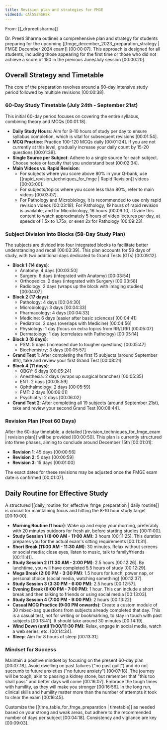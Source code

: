 ```yaml
---
title: Revision plan and strategies for FMGE
videoId: cAl5S24SHEk
---
```


From: [[_drpreetisharma]] <br/> 

Dr. Preeti Sharma outlines a comprehensive plan and strategy for students preparing for the upcoming [[fmge_december_2023_preparation_strategy | FMGE December 2024 exam]] <a class="yt-timestamp" data-t="00:00:07">[00:00:07]</a>. This approach is designed for all students, including those appearing for the first time or those who did not achieve a score of 150 in the previous June/July session <a class="yt-timestamp" data-t="00:00:20">[00:00:20]</a>.

## Overall Strategy and Timetable

The core of the preparation revolves around a 60-day intensive study period followed by multiple revisions <a class="yt-timestamp" data-t="00:00:38">[00:00:38]</a>.

### 60-Day Study Timetable (July 24th - September 21st)
This initial 60-day period focuses on covering the entire syllabus, combining theory and MCQs <a class="yt-timestamp" data-t="00:01:18">[00:01:18]</a>.

*   **Daily Study Hours**: Aim for 8-10 hours of study per day to ensure syllabus completion, which is vital for subsequent revisions <a class="yt-timestamp" data-t="00:01:54">[00:01:54]</a>.
*   **MCQ Practice**: Practice 100-120 MCQs daily <a class="yt-timestamp" data-t="00:01:24">[00:01:24]</a>. If you are not currently at this level, gradually increase your daily count by 15-20 questions <a class="yt-timestamp" data-t="00:01:39">[00:01:39]</a>.
*   **Single Source per Subject**: Adhere to a single source for each subject. Choose notes or faculty that you understand best <a class="yt-timestamp" data-t="00:02:34">[00:02:34]</a>.
*   **Main Videos vs. Rapid Revision**:
    *   For subjects where you score above 80% in your Q-bank, use [[rapid_revision_techniques_for_fmge | Rapid Revision]] videos <a class="yt-timestamp" data-t="00:03:00">[00:03:00]</a>.
    *   For subjects/topics where you score less than 80%, refer to main videos <a class="yt-timestamp" data-t="00:03:07">[00:03:07]</a>.
    *   For Pathology and Microbiology, it is recommended to use only rapid revision videos <a class="yt-timestamp" data-t="00:03:18">[00:03:18]</a>. For Pathology, 19 hours of rapid revision is available, and for Microbiology, 16 hours <a class="yt-timestamp" data-t="00:09:10">[00:09:10]</a>. Divide this content to watch approximately 5 hours of video lectures per day, at speeds of 1.5x to 1.75x, or even 2x for Pathology <a class="yt-timestamp" data-t="00:09:23">[00:09:23]</a>.

### Subject Division into Blocks (58-Day Study Plan)
The subjects are divided into four integrated blocks to facilitate better understanding and recall <a class="yt-timestamp" data-t="00:03:39">[00:03:39]</a>. This plan accounts for 58 days of study, with two additional days dedicated to Grand Tests (GTs) <a class="yt-timestamp" data-t="00:09:12">[00:09:12]</a>.

*   **Block 1 (14 days)**:
    *   Anatomy: 4 days <a class="yt-timestamp" data-t="00:03:50">[00:03:50]</a>
    *   Surgery: 6 days (integrated with Anatomy) <a class="yt-timestamp" data-t="00:03:54">[00:03:54]</a>
    *   Orthopedics: 2 days (integrated with Surgery) <a class="yt-timestamp" data-t="00:03:58">[00:03:58]</a>
    *   Radiology: 2 days (wraps up the block with imaging studies) <a class="yt-timestamp" data-t="00:04:07">[00:04:07]</a>
*   **Block 2 (17 days)**:
    *   Pathology: 4 days <a class="yt-timestamp" data-t="00:04:30">[00:04:30]</a>
    *   Microbiology: 3 days <a class="yt-timestamp" data-t="00:04:33">[00:04:33]</a>
    *   Pharmacology: 4 days <a class="yt-timestamp" data-t="00:04:33">[00:04:33]</a>
    *   Medicine: 6 days (easier after basic sciences) <a class="yt-timestamp" data-t="00:04:41">[00:04:41]</a>
    *   Pediatrics: 2 days (overlaps with Medicine) <a class="yt-timestamp" data-t="00:04:56">[00:04:56]</a>
    *   Physiology: 1 day (focus on extra topics from RR/LRR) <a class="yt-timestamp" data-t="00:05:07">[00:05:07]</a>
    *   Dermatology: 1 day (correlates with Pathology) <a class="yt-timestamp" data-t="00:05:14">[00:05:14]</a>
*   **Block 3 (8 days)**:
    *   PSM: 5 days (increased due to tougher questions) <a class="yt-timestamp" data-t="00:05:47">[00:05:47]</a>
    *   Biochemistry: 3 days <a class="yt-timestamp" data-t="00:05:57">[00:05:57]</a>
*   **Grand Test 1**: After completing the first 15 subjects (around September 8th), take and review your first Grand Test <a class="yt-timestamp" data-t="00:08:21">[00:08:21]</a>.
*   **Block 4 (11 days)**:
    *   OBGY: 6 days <a class="yt-timestamp" data-t="00:05:24">[00:05:24]</a>
    *   Anesthesia: 2 days (wraps up surgical branches) <a class="yt-timestamp" data-t="00:05:35">[00:05:35]</a>
    *   ENT: 2 days <a class="yt-timestamp" data-t="00:05:59">[00:05:59]</a>
    *   Ophthalmology: 2 days <a class="yt-timestamp" data-t="00:05:59">[00:05:59]</a>
    *   FMT: 2 days <a class="yt-timestamp" data-t="00:06:01">[00:06:01]</a>
    *   Psychiatry: 2 days <a class="yt-timestamp" data-t="00:06:02">[00:06:02]</a>
*   **Grand Test 2**: After completing all 19 subjects (around September 21st), take and review your second Grand Test <a class="yt-timestamp" data-t="00:08:44">[00:08:44]</a>.

### Revision Plan (Post 60 Days)
After the 60-day timetable, a detailed [[revision_techniques_for_fmge_exam | revision plan]] will be provided <a class="yt-timestamp" data-t="00:00:50">[00:00:50]</a>. This plan is currently structured into three phases, aiming to conclude around December 15th <a class="yt-timestamp" data-t="00:01:01">[00:01:01]</a>:

*   **Revision 1**: 45 days <a class="yt-timestamp" data-t="00:00:56">[00:00:56]</a>
*   **Revision 2**: 5 days <a class="yt-timestamp" data-t="00:00:59">[00:00:59]</a>
*   **Revision 3**: 15 days <a class="yt-timestamp" data-t="00:01:00">[00:01:00]</a>

The exact dates for these revisions may be adjusted once the FMGE exam date is confirmed <a class="yt-timestamp" data-t="00:01:07">[00:01:07]</a>.

## Daily Routine for Effective Study
A structured [[daily_routine_for_effective_fmge_preparation | daily routine]] is crucial for maintaining focus and hitting the 8-10 hour study target <a class="yt-timestamp" data-t="00:10:00">[00:10:00]</a>.

*   **Morning Routine (1 hour)**: Wake up and enjoy your morning, preferably with 20 minutes outdoors for fresh air, before starting studies <a class="yt-timestamp" data-t="00:11:00">[00:11:00]</a>.
*   **Study Session 1 (8:00 AM - 11:00 AM)**: 3 hours <a class="yt-timestamp" data-t="00:11:25">[00:11:25]</a>. This duration prepares you for the actual exam's sitting requirements <a class="yt-timestamp" data-t="00:11:31">[00:11:31]</a>.
*   **Short Break (11:00 AM - 11:30 AM)**: 30 minutes. Relax without screens or social media; close eyes, listen to music, talk to family/friends <a class="yt-timestamp" data-t="00:11:41">[00:11:41]</a>.
*   **Study Session 2 (11:30 AM - 2:00 PM)**: 2.5 hours <a class="yt-timestamp" data-t="00:12:26">[00:12:26]</a>. By lunchtime, you will have completed 5.5 hours of study <a class="yt-timestamp" data-t="00:12:29">[00:12:29]</a>.
*   **Mega Break (2:00 PM - 3:30 PM)**: 1.5 hours for lunch, power nap, or personal choice (social media, watching something) <a class="yt-timestamp" data-t="00:12:37">[00:12:37]</a>.
*   **Study Session 3 (3:30 PM - 6:00 PM)**: 2.5 hours <a class="yt-timestamp" data-t="00:12:57">[00:12:57]</a>.
*   **Evening Break (6:00 PM - 7:00 PM)**: 1 hour. This can include a short break and then talking to friends or using social media <a class="yt-timestamp" data-t="00:13:03">[00:13:03]</a>.
*   **Study Session 4 (7:00 PM - 9:00 PM)**: 2 hours <a class="yt-timestamp" data-t="00:13:22">[00:13:22]</a>.
*   **Casual MCQ Practice (9:00 PM onwards)**: Create a custom module of 30 mixed-bag questions from subjects already completed that day. This is a casual test, not for writing or bookmarking, to stay in touch with past subjects <a class="yt-timestamp" data-t="00:13:41">[00:13:41]</a>. It should take around 30 minutes <a class="yt-timestamp" data-t="00:14:19">[00:14:19]</a>.
*   **Wind Down (until 11:00/11:30 PM)**: Relax, engage in social media, watch a web series, etc. <a class="yt-timestamp" data-t="00:14:34">[00:14:34]</a>.
*   **Sleep**: Aim for 8 hours of sleep <a class="yt-timestamp" data-t="00:13:31">[00:13:31]</a>.

### Mindset for Success
Maintain a positive mindset by focusing on the present 60-day plan <a class="yt-timestamp" data-t="00:07:18">[00:07:18]</a>. Avoid dwelling on past failures ("no past guilt") and do not succumb to future anxieties ("no future anxiety") <a class="yt-timestamp" data-t="00:07:18">[00:07:18]</a>. The journey will be tough, akin to passing a kidney stone, but remember that "this too shall pass" and better days will come <a class="yt-timestamp" data-t="00:16:07">[00:16:07]</a>. Embrace the tough times with humility, as they will make you stronger <a class="yt-timestamp" data-t="00:16:56">[00:16:56]</a>. In the long run, clinical skills and humility matter more than the number of attempts it took to clear the exam <a class="yt-timestamp" data-t="00:16:45">[00:16:45]</a>.

Customize the [[time_table_for_fmge_preparation | timetable]] as needed based on your strong and weak areas, but adhere to the recommended number of days per subject <a class="yt-timestamp" data-t="00:04:18">[00:04:18]</a>. Consistency and vigilance are key <a class="yt-timestamp" data-t="00:09:03">[00:09:03]</a>.